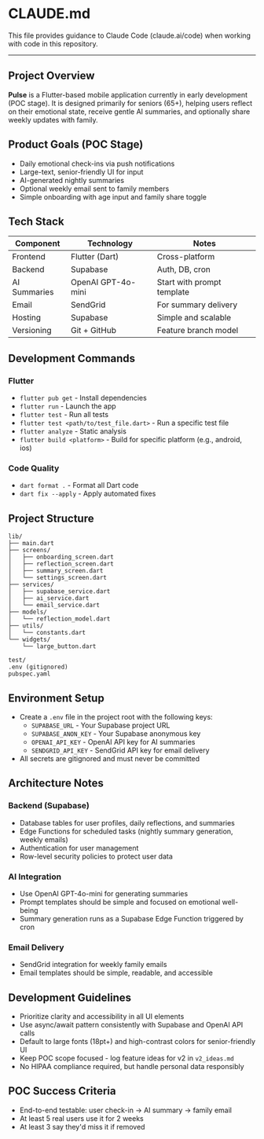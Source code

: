 # CLAUDE.md

This file provides guidance to Claude Code (claude.ai/code) when working with code in this repository.

---

## Project Overview

**Pulse** is a Flutter-based mobile application currently in early development (POC stage). It is designed primarily for seniors (65+), helping users reflect on their emotional state, receive gentle AI summaries, and optionally share weekly updates with family.

## Product Goals (POC Stage)

- Daily emotional check-ins via push notifications
- Large-text, senior-friendly UI for input
- AI-generated nightly summaries
- Optional weekly email sent to family members
- Simple onboarding with age input and family share toggle

## Tech Stack

| Component     | Technology     | Notes |
|---------------|----------------|-------|
| Frontend      | Flutter (Dart) | Cross-platform |
| Backend       | Supabase       | Auth, DB, cron |
| AI Summaries  | OpenAI GPT-4o-mini | Start with prompt template |
| Email         | SendGrid       | For summary delivery |
| Hosting       | Supabase       | Simple and scalable |
| Versioning    | Git + GitHub   | Feature branch model |

## Development Commands

### Flutter
- `flutter pub get` - Install dependencies
- `flutter run` - Launch the app
- `flutter test` - Run all tests
- `flutter test <path/to/test_file.dart>` - Run a specific test file
- `flutter analyze` - Static analysis
- `flutter build <platform>` - Build for specific platform (e.g., android, ios)

### Code Quality
- `dart format .` - Format all Dart code
- `dart fix --apply` - Apply automated fixes

## Project Structure

```
lib/
├── main.dart
├── screens/
│   ├── onboarding_screen.dart
│   ├── reflection_screen.dart
│   ├── summary_screen.dart
│   └── settings_screen.dart
├── services/
│   ├── supabase_service.dart
│   ├── ai_service.dart
│   └── email_service.dart
├── models/
│   └── reflection_model.dart
├── utils/
│   └── constants.dart
└── widgets/
    └── large_button.dart

test/
.env (gitignored)
pubspec.yaml
```

## Environment Setup

- Create a `.env` file in the project root with the following keys:
  - `SUPABASE_URL` - Your Supabase project URL
  - `SUPABASE_ANON_KEY` - Your Supabase anonymous key
  - `OPENAI_API_KEY` - OpenAI API key for AI summaries
  - `SENDGRID_API_KEY` - SendGrid API key for email delivery
- All secrets are gitignored and must never be committed

## Architecture Notes

### Backend (Supabase)
- Database tables for user profiles, daily reflections, and summaries
- Edge Functions for scheduled tasks (nightly summary generation, weekly emails)
- Authentication for user management
- Row-level security policies to protect user data

### AI Integration
- Use OpenAI GPT-4o-mini for generating summaries
- Prompt templates should be simple and focused on emotional well-being
- Summary generation runs as a Supabase Edge Function triggered by cron

### Email Delivery
- SendGrid integration for weekly family emails
- Email templates should be simple, readable, and accessible

## Development Guidelines

- Prioritize clarity and accessibility in all UI elements
- Use async/await pattern consistently with Supabase and OpenAI API calls
- Default to large fonts (18pt+) and high-contrast colors for senior-friendly UI
- Keep POC scope focused - log feature ideas for v2 in `v2_ideas.md`
- No HIPAA compliance required, but handle personal data responsibly

## POC Success Criteria

- End-to-end testable: user check-in → AI summary → family email
- At least 5 real users use it for 2 weeks
- At least 3 say they'd miss it if removed
